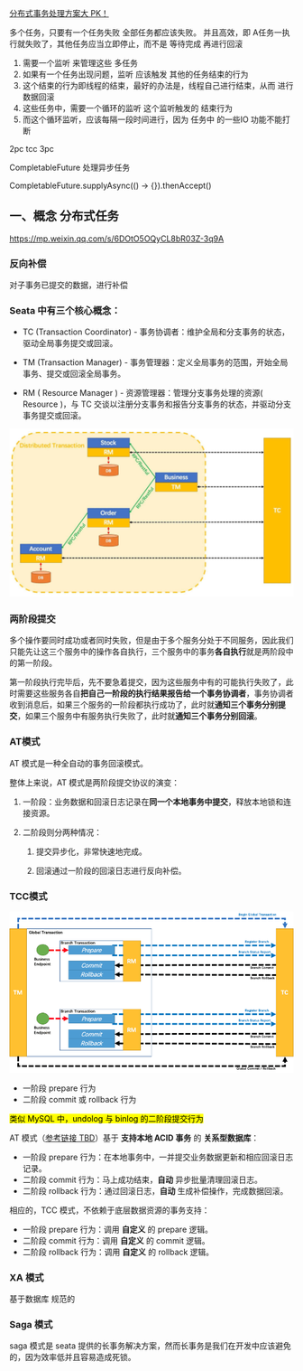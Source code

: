 [分布式事务处理方案大 PK！ ](https://my.oschina.net/lenve/blog/5542380)

多个任务，只要有一个任务失败 全部任务都应该失败。 并且高效，即 A任务一执行就失败了，其他任务应当立即停止，而不是 等待完成 再进行回滚

1. 需要一个监听 来管理这些 多任务
2. 如果有一个任务出现问题，监听 应该触发 其他的任务结束的行为
3. 这个结束的行为即线程的结束，最好的办法是，线程自己进行结束，从而 进行数据回滚
4. 这些任务中，需要一个循环的监听 这个监听触发的 结束行为
5. 而这个循环监听，应该每隔一段时间进行，因为 任务中 的一些IO 功能不能打断

2pc tcc 3pc

CompletableFuture 处理异步任务

CompletableFuture.supplyAsync(() -> {}).thenAccept()

## 一、概念 分布式任务

https://mp.weixin.qq.com/s/6DOtO5OQyCL8bR03Z-3q9A

### 反向补偿

对子事务已提交的数据，进行补偿

### Seata 中有三个核心概念：

- TC (Transaction Coordinator) - 事务协调者：维护全局和分支事务的状态，驱动全局事务提交或回滚。

- TM (Transaction Manager) - 事务管理器：定义全局事务的范围，开始全局事务、提交或回滚全局事务。

- RM ( Resource Manager ) - 资源管理器：管理分支事务处理的资源( Resource )，与 TC 交谈以注册分支事务和报告分支事务的状态，并驱动分支事务提交或回滚。

![](./assets/2022-06-25-20-07-09-640.png)

### 两阶段提交

多个操作要同时成功或者同时失败，但是由于多个服务分处于不同服务，因此我们只能先让这三个服务中的操作各自执行，三个服务中的事务**各自执行**就是两阶段中的第一阶段。

第一阶段执行完毕后，先不要急着提交，因为这些服务中有的可能执行失败了，此时需要这些服务各自**把自己一阶段的执行结果报告给一个事务协调者**，事务协调者收到消息后，如果三个服务的一阶段都执行成功了，此时就**通知三个事务分别提交**，如果三个服务中有服务执行失败了，此时就**通知三个事务分别回滚**。

### AT模式

AT 模式是一种全自动的事务回滚模式。

整体上来说，AT 模式是两阶段提交协议的演变：

1. 一阶段：业务数据和回滚日志记录在**同一个本地事务中提交**，释放本地锁和连接资源。

2. 二阶段则分两种情况：
   
   1. 提交异步化，非常快速地完成。
   
   2. 回滚通过一阶段的回滚日志进行反向补偿。

### TCC模式

![](./assets/2022-06-25-20-24-33-TB14Kguw1H2gK0jSZJnXXaT1FXa-853-482.png)

- 一阶段 prepare 行为
- 二阶段 commit 或 rollback 行为

<mark>类似 MySQL 中，undolog 与 binlog 的二阶段提交行为</mark>

AT 模式（[参考链接 TBD](https://seata.io/zh-cn/docs/overview/what-is-seata.html)）基于 **支持本地 ACID 事务** 的 **关系型数据库**：

- 一阶段 prepare 行为：在本地事务中，一并提交业务数据更新和相应回滚日志记录。
- 二阶段 commit 行为：马上成功结束，**自动** 异步批量清理回滚日志。
- 二阶段 rollback 行为：通过回滚日志，**自动** 生成补偿操作，完成数据回滚。

相应的，TCC 模式，不依赖于底层数据资源的事务支持：

- 一阶段 prepare 行为：调用 **自定义** 的 prepare 逻辑。
- 二阶段 commit 行为：调用 **自定义** 的 commit 逻辑。
- 二阶段 rollback 行为：调用 **自定义** 的 rollback 逻辑。

### XA 模式

基于数据库 规范的

### Saga 模式

saga 模式是 seata 提供的长事务解决方案，然而长事务是我们在开发中应该避免的，因为效率低并且容易造成死锁。